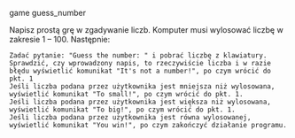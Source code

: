 game guess_number

Napisz prostą grę w zgadywanie liczb. Komputer musi wylosować liczbę w zakresie 1 – 100. Następnie:

    Zadać pytanie: "Guess the number: " i pobrać liczbę z klawiatury.
    Sprawdzić, czy wprowadzony napis, to rzeczywiście liczba i w razie błędu wyświetlić komunikat "It's not a number!", po czym wrócić do pkt. 1
    Jeśli liczba podana przez użytkownika jest mniejsza niż wylosowana, wyświetlić komunikat "To small!", po czym wrócić do pkt. 1.
    Jeśli liczba podana przez użytkownika jest większa niż wylosowana, wyświetlić komunikat "To big!", po czym wrócić do pkt. 1.
    Jeśli liczba podana przez użytkownika jest równa wylosowanej, wyświetlić komunikat "You win!", po czym zakończyć działanie programu.

